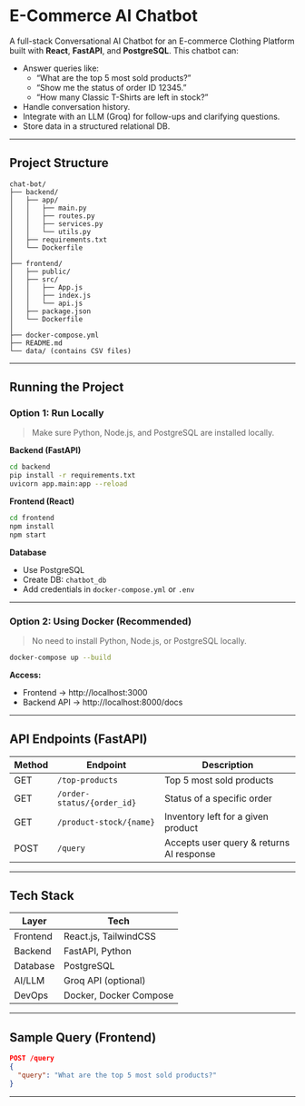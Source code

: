 #  E-Commerce AI Chatbot

A full-stack Conversational AI Chatbot for an E-commerce Clothing Platform built with **React**, **FastAPI**, and **PostgreSQL**. This chatbot can:

- Answer queries like:
  - “What are the top 5 most sold products?”
  - “Show me the status of order ID 12345.”
  - “How many Classic T-Shirts are left in stock?”
- Handle conversation history.
- Integrate with an LLM (Groq) for follow-ups and clarifying questions.
- Store data in a structured relational DB.

---

##  Project Structure

```
chat-bot/
├── backend/
│   ├── app/
│   │   ├── main.py
│   │   ├── routes.py
│   │   ├── services.py
│   │   └── utils.py
│   ├── requirements.txt
│   └── Dockerfile
│
├── frontend/
│   ├── public/
│   ├── src/
│   │   ├── App.js
│   │   ├── index.js
│   │   └── api.js
│   ├── package.json
│   └── Dockerfile
│
├── docker-compose.yml
├── README.md
└── data/ (contains CSV files)
```

---

## Running the Project

### Option 1: Run Locally

> Make sure Python, Node.js, and PostgreSQL are installed locally.

**Backend (FastAPI)**

```bash
cd backend
pip install -r requirements.txt
uvicorn app.main:app --reload
```

**Frontend (React)**

```bash
cd frontend
npm install
npm start
```

**Database**

- Use PostgreSQL
- Create DB: `chatbot_db`
- Add credentials in `docker-compose.yml` or `.env`

---

### Option 2: Using Docker (Recommended)

> No need to install Python, Node.js, or PostgreSQL locally.

```bash
docker-compose up --build
```

**Access:**

- Frontend → http://localhost:3000
- Backend API → http://localhost:8000/docs

---

##  API Endpoints (FastAPI)

| Method | Endpoint                     | Description                                |
|--------|------------------------------|--------------------------------------------|
| GET    | `/top-products`              | Top 5 most sold products                   |
| GET    | `/order-status/{order_id}`   | Status of a specific order                 |
| GET    | `/product-stock/{name}`      | Inventory left for a given product         |
| POST   | `/query`                     | Accepts user query & returns AI response   |

---

## Tech Stack

| Layer      | Tech                 |
|------------|----------------------|
| Frontend   | React.js, TailwindCSS|
| Backend    | FastAPI, Python      |
| Database   | PostgreSQL           |
| AI/LLM     | Groq API (optional)  |
| DevOps     | Docker, Docker Compose|

---

##  Sample Query (Frontend)

```json
POST /query
{
  "query": "What are the top 5 most sold products?"
}
```

---
